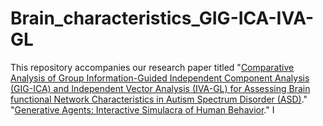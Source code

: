 # Brain_characteristics_GIG-ICA-IVA-GL
This repository accompanies our research paper titled "[Comparative Analysis of Group Information-Guided Independent Component Analysis (GIG-ICA) and Independent Vector Analysis (IVA-GL) for Assessing Brain functional Network Characteristics in Autism Spectrum Disorder (ASD)](https://www.frontiersin.org/articles/10.3389/fnins.2023.1252732/abstract)." 
"[Generative Agents: Interactive Simulacra of Human Behavior](https://arxiv.org/abs/2304.03442)." I

